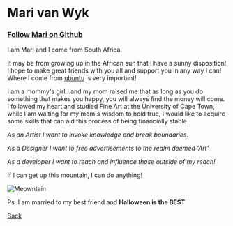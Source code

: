 # Mari van Wyk

### [Follow Mari on Github](https://github.com/Meowri) 

I am Mari and I come from South Africa.

It may be from growing up in the African sun that I have a sunny disposition!  I hope to make great friends with you all and support you in any way I can! Where I come from [ubuntu](https://en.wikipedia.org/wiki/Ubuntu_philosophy) is very important! 

I am a mommy's girl...and my mom raised me that as long as you do something that makes you happy, you will always find the money will come. I followed my heart and studied Fine Art at the University of Cape Town, while I am waiting for my mom's wisdom to hold true, I would like to acquire some skills that can aid this process of being financially stable.


_As an Artist I want to invoke knowledge and break boundaries._ 

_As a Designer I want to free advertisements to the realm deemed 'Art'_ 

_As a developer I want to reach and influence those outside of my reach!_

If I can get up this mountain, I can do anything!

![Meowntain](https://i.imgur.com/2thgQW8.jpg)

Ps. I am married to my best friend and __Halloween is the BEST__

[Back](./README.md)
